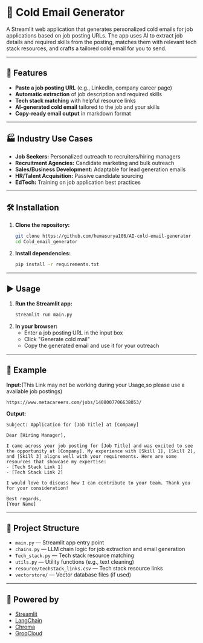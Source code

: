 # 📧 Cold Email Generator

A Streamlit web application that generates personalized cold emails for job applications based on job posting URLs. The app uses AI to extract job details and required skills from the posting, matches them with relevant tech stack resources, and crafts a tailored cold email for you to send.

---

## 🚀 Features
- **Paste a job posting URL** (e.g., LinkedIn, company career page)
- **Automatic extraction** of job description and required skills
- **Tech stack matching** with helpful resource links
- **AI-generated cold email** tailored to the job and your skills
- **Copy-ready email output** in markdown format

---

## 🏭 Industry Use Cases
- **Job Seekers:** Personalized outreach to recruiters/hiring managers
- **Recruitment Agencies:** Candidate marketing and bulk outreach
- **Sales/Business Development:** Adaptable for lead generation emails
- **HR/Talent Acquisition:** Passive candidate sourcing
- **EdTech:** Training on job application best practices

---

## 🛠️ Installation

1. **Clone the repository:**
   ```bash
   git clone https://github.com/hemasurya106/AI-cold-email-generator
   cd Cold_email_generator
   ```
2. **Install dependencies:**
   ```bash
   pip install -r requirements.txt
   ```

---

## ▶️ Usage

1. **Run the Streamlit app:**
   ```bash
   streamlit run main.py
   ```
2. **In your browser:**
   - Enter a job posting URL in the input box
   - Click "Generate cold mail"
   - Copy the generated email and use it for your outreach

---

## 📝 Example

**Input:**(This Link may not be working during your Usage,so please use a available job postings)
```
https://www.metacareers.com/jobs/1408007706638053/
```

**Output:**
```
Subject: Application for [Job Title] at [Company]

Dear [Hiring Manager],

I came across your job posting for [Job Title] and was excited to see the opportunity at [Company]. My experience with [Skill 1], [Skill 2], and [Skill 3] aligns well with your requirements. Here are some resources that showcase my expertise:
- [Tech Stack Link 1]
- [Tech Stack Link 2]

I would love to discuss how I can contribute to your team. Thank you for your consideration!

Best regards,
[Your Name]
```

---

## 📂 Project Structure
- `main.py` — Streamlit app entry point
- `chains.py` — LLM chain logic for job extraction and email generation
- `Tech_stack.py` — Tech stack resource matching
- `utils.py` — Utility functions (e.g., text cleaning)
- `resource/techstack_links.csv` — Tech stack resource links
- `vectorstore/` — Vector database files (if used)

---

## 🤖 Powered by
- [Streamlit](https://streamlit.io/)
- [LangChain](https://python.langchain.com/)
- [Chroma](https://www.trychroma.com)
- [GroqCloud](https://console.groq.com/dashboard/metrics)

